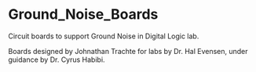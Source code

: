 # Ground_Noise_Boards
Circuit boards to support Ground Noise in Digital Logic lab.

Boards designed by Johnathan Trachte for labs by Dr. Hal Evensen, under guidance by Dr. Cyrus Habibi.
